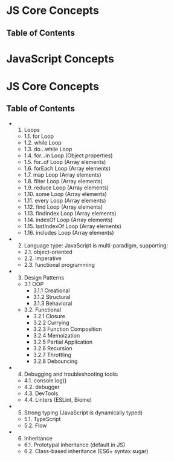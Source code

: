 # JS Core Concepts

## Table of Contents

# JavaScript Concepts

# JS Core Concepts

## Table of Contents

- 1. Loops
  - 1.1. for Loop
  - 1.2. while Loop
  - 1.3. do...while Loop
  - 1.4. for...in Loop (Object properties)
  - 1.5. for..of Loop (Array elements)
  - 1.6. forEach Loop (Array elements)
  - 1.7. map Loop (Array elements)
  - 1.8. filter Loop (Array elements)
  - 1.9. reduce Loop (Array elements)
  - 1.10. some Loop (Array elements)
  - 1.11. every Loop (Array elements)
  - 1.12. find Loop (Array elements)
  - 1.13. findIndex Loop (Array elements)
  - 1.14. indexOf Loop (Array elements)
  - 1.15. lastIndexOf Loop (Array elements)
  - 1.16. includes Loop (Array elements)

- 2. Language type: JavaScript is multi-paradigm, supporting:
  - 2.1. object-oriented
  - 2.2. imperative
  - 2.3. functional programming

- 3. Design Patterns
  - 3.1 OOP
    - 3.1.1 Creational
    - 3.1.2 Structural
    - 3.1.3 Behavioral
  - 3.2. Functional
    - 3.2.1 Closure
    - 3.2.2 Currying
    - 3.2.3 Function Composition
    - 3.2.4 Memoization
    - 3.2.5 Partial Application
    - 3.2.6 Recursion
    - 3.2.7 Throttling
    - 3.2.8 Debouncing

- 4. Debugging and troubleshooting tools:
  - 4.1. console.log()
  - 4.2. debugger
  - 4.3. DevTools
  - 4.4. Linters (ESLint, Biome)

- 5. Strong typing (JavaScript is dynamically typed)
  - 5.1. TypeScript
  - 5.2. Flow

- 6. Inheritance
  - 6.1. Prototypal inheritance (default in JS)
  - 6.2. Class-based inheritance (ES6+ syntax sugar)
